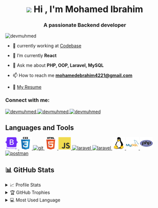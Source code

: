 <h1 align="center">
  <img src="https://media.giphy.com/media/hvRJCLFzcasrR4ia7z/giphy.gif" width="35"> Hi , I'm Mohamed Ibrahim
</h1>
<h3 align="center">
  A passionate Backend developer
</h3>

<p align="left"> 
  <img src="https://komarev.com/ghpvc/?username=devmuhmed&label=Profile%20views&color=0e75b6&style=flat" alt="devmuhmed" /> 
</p>

- 🔭 currently working at [Codebase](https://codebase-tech.com/)

- 🌱 I’m currently **React**

- 💬 Ask me about **PHP, OOP, Laravel, MySQL**

- 📫 How to reach me **mohamedebrahim4221@gmail.com**

- 📄 [My Resume](https://drive.google.com/file/d/1nnhr95Kqri3X0S8lqUD1NRmE7jWaRNzt/view)

<h3 align="left">Connect with me:</h3>
<p align="left">
  <a href="https://codepen.io/devmuhmed" target="blank">
    <img align="center" src="https://raw.githubusercontent.com/rahuldkjain/github-profile-readme-generator/master/src/images/icons/Social/codepen.svg" alt="devmuhmed" height="30" width="40" />
  </a>
  <a href="https://twitter.com/devmuhmed" target="blank">
    <img align="center" src="https://raw.githubusercontent.com/rahuldkjain/github-profile-readme-generator/master/src/images/icons/Social/twitter.svg" alt="devmuhmed" height="30" width="40" />
  </a>
  <a href="https://linkedin.com/in/devmuhmed" target="blank">
    <img align="center" src="https://raw.githubusercontent.com/rahuldkjain/github-profile-readme-generator/master/src/images/icons/Social/linked-in-alt.svg" alt="devmuhmed" height="30" width="40" />
</a>
</p>

## Languages and Tools
<p align="left"> 
  <a href="https://getbootstrap.com" target="_blank" rel="noreferrer"> 
    <img src="https://raw.githubusercontent.com/devicons/devicon/master/icons/bootstrap/bootstrap-plain-wordmark.svg" alt="bootstrap" width="40" height="40"/> 
  </a> 
  <a href="https://www.w3schools.com/css/" target="_blank" rel="noreferrer"> 
    <img src="https://raw.githubusercontent.com/devicons/devicon/master/icons/css3/css3-original-wordmark.svg" alt="css3" width="40" height="40"/> 
  </a> 
  <a href="https://git-scm.com/" target="_blank" rel="noreferrer"> 
    <img src="https://www.vectorlogo.zone/logos/git-scm/git-scm-icon.svg" alt="git" width="40" height="40"/> 
  </a> 
  <a href="https://www.w3.org/html/" target="_blank" rel="noreferrer"> 
      <img src="https://raw.githubusercontent.com/devicons/devicon/master/icons/html5/html5-original-wordmark.svg" alt="html5" width="40" height="40"/> 
  </a> 
  <a href="https://developer.mozilla.org/en-US/docs/Web/JavaScript" target="_blank" rel="noreferrer"> 
    <img src="https://raw.githubusercontent.com/devicons/devicon/master/icons/javascript/javascript-original.svg" alt="javascript" width="40" height="40"/> 
  </a> 
  <a href="https://laravel.com/" target="_blank" rel="noreferrer"> 
    <img src="https://laravel.com/img/logomark.min.svg" alt="laravel" width="40" height="40"/> 
    <img src="https://laravel.com/img/logotype.min.svg" alt="laravel" width="40" height="40"/> 
  </a> 
  <a href="https://www.linux.org/" target="_blank" rel="noreferrer"> 
    <img src="https://raw.githubusercontent.com/devicons/devicon/master/icons/linux/linux-original.svg" alt="linux" width="40" height="40"/> 
  </a> 
  <a href="https://www.mysql.com/" target="_blank" rel="noreferrer"> 
    <img src="https://raw.githubusercontent.com/devicons/devicon/master/icons/mysql/mysql-original-wordmark.svg" alt="mysql" width="40" height="40"/> 
  </a> 
  <a href="https://www.php.net" target="_blank" rel="noreferrer"> 
    <img src="https://raw.githubusercontent.com/devicons/devicon/master/icons/php/php-original.svg" alt="php" width="40" height="40"/> 
  </a> 
  <a href="https://postman.com" target="_blank" rel="noreferrer"> 
    <img src="https://www.vectorlogo.zone/logos/getpostman/getpostman-icon.svg" alt="postman" width="40" height="40"/> 
  </a> 
</p>

## 📊 GitHub Stats

<details>
  <summary>📈 Profile Stats</summary>
  <br>
  <div align="center">
    <img alt="Mohamed Ibrahim's Github Stats" src="https://github-readme-stats.vercel.app/api?username=devmuhmed&show_icons=true&count_private=true&theme=tokyonight" height="200px"/>
    <img src="https://github-readme-stats.vercel.app/api/top-langs?username=devmuhmed&langs_count=10&show_icons=true&locale=en&theme=tokyonight" alt="devmuhmed" height="200px"/>
  </div>
  <br>
  <b>Note:</b> Top languages is only a metric of the languages my public code consists of and doesn't reflect experience or skill level.
</details>

<details>
  <summary>🏆 GitHub Trophies</summary>
  <br>
  <div align="center">
    <img src="https://github-profile-trophy.vercel.app/?username=devmuhmed&theme=tokyonight&column=4&margin-w=15&margin-h=15" alt="devmuhmed" />
  </div>
</details>

<details>
  <summary>💻 Most Used Language</summary>
  <br>
  <div align="center">
    <img src="https://github-readme-stats.vercel.app/api/top-langs?username=devmuhmed&theme=tokyonight&show_icons=true&locale=en&layout=compact&column=4&margin-w=15&margin-h=15" alt="devmuhmed" />
  </div>
</details>
